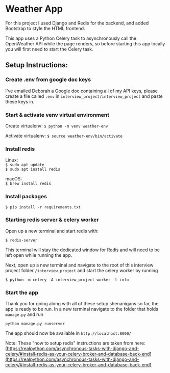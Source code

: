 # Weather App

For this project I used Django and Redis for the backend, and added Bootstrap to style the HTML frontend.  

This app uses a Python Celery task to asynchronously call the OpenWeather API while the page renders, so before starting this app locally you will first need to start the Celery task. 

## Setup Instructions: 

### Create .env from google doc keys 

I've emailed Deborah a Google doc containing all of my API keys, please create a file called `.env` in `interview_project/interview_project` and paste these keys in. 


### Start & activate venv virtual environment 


Create virtualenv: `$ python -m venv weather-env`

Activate virtualenv: `$ source weather-env/bin/activate`

### Install redis 
Linux:   
`$ sudo apt update`  
`$ sudo apt install redis`

macOS:  
`$ brew install redis`

### Install packages 

`$ pip install -r requirements.txt`

### Starting redis server & celery worker
Open up a new terminal and start redis with:  

`$ redis-server`

This terminal will stay the dedicated window for Redis and will need to be left open while running the app. 

Next, open up a new terminal and navigate to the root of this interview project folder `/interview_project` and start the celery worker by running 
 
`$ python -m celery -A interview_project worker -l info`

### Start the app 

Thank you for going along with all of these setup shenanigans so far, the app is ready to be run. In a new terminal navigate to the folder that holds `manage.py` and run 

`python manage.py runserver`

The app should now be available in `http://localhost:8000/`


Note: These "how to setup redis" instructions are taken from here: [https://realpython.com/asynchronous-tasks-with-django-and-celery/#install-redis-as-your-celery-broker-and-database-back-end](https://realpython.com/asynchronous-tasks-with-django-and-celery/#install-redis-as-your-celery-broker-and-database-back-end)
